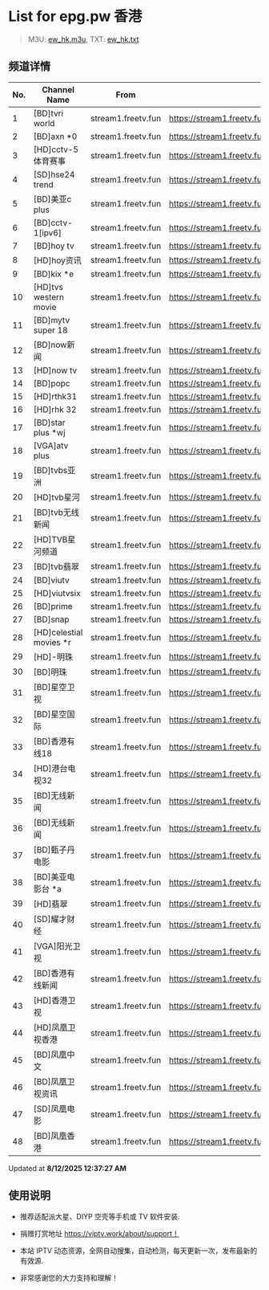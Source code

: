 # List for **epg.pw 香港**

> M3U: [ew_hk.m3u](./ew_hk.m3u ), TXT: [ew_hk.txt](./txt/ew_hk.txt )

## 频道详情

| No. | Channel Name | From | Source |
| --- | ------------ | ---- | ------ |
| 1 | [BD]tvri world | stream1.freetv.fun | <https://stream1.freetv.fun/7c6af57352a56300dd0394302b53823afb5d69c4b3a44fd4fb1eadeaa1d13b3e.m3u8> |
| 2 | [BD]axn *0 | stream1.freetv.fun | <https://stream1.freetv.fun/fa0c58dcb7b5c10c9c845073685853dddc758db3bb97e58fd552d8c176cc96de.ctv> |
| 3 | [HD]cctv-5 体育赛事 | stream1.freetv.fun | <https://stream1.freetv.fun/3619e2c5b1b9619a02f3b9d2fac488263a856a457e042324812e357bd430195d.m3u8> |
| 4 | [SD]hse24 trend | stream1.freetv.fun | <https://stream1.freetv.fun/cfb0e1d702176706da0e8d1c877f4844b5fbf27fb9a1fb8eab728a656f879061.m3u8> |
| 5 | [BD]美亚c plus | stream1.freetv.fun | <https://stream1.freetv.fun/99f3233e5bc35124a936ce032ec14fdf9c2ad50336346faaa4075affd912ca6e.m3u8> |
| 6 | [BD]cctv-1[ipv6] | stream1.freetv.fun | <https://stream1.freetv.fun/9f1b84dd3a947a7915d0bc74607ef26453ecebe1bbc5d5c0fa624007ac18b0ec.m3u8> |
| 7 | [BD]hoy tv | stream1.freetv.fun | <https://stream1.freetv.fun/fffa9b4b6a4539df195d4b8c1828935463fe5defab455f29605724faab3716f9.ctv> |
| 8 | [HD]hoy资讯 | stream1.freetv.fun | <https://stream1.freetv.fun/b24a7d739a39cf40d6bf27b97c643af4f960493a5ee642d73eaca825b40d2823.ctv> |
| 9 | [BD]kix *e | stream1.freetv.fun | <https://stream1.freetv.fun/f40119257be9af43b04f2112aeba276c49a8a47acf744e51451d34d274e4c99b.ctv> |
| 10 | [HD]tvs western movie | stream1.freetv.fun | <https://stream1.freetv.fun/0a35241f57340b522c261c98c4b5f2fb21eea1c06ed8001c1797a53a3bd3a776.m3u8> |
| 11 | [BD]mytv super 18 | stream1.freetv.fun | <https://stream1.freetv.fun/4bcea6d5b74893409ba65acadb625e533c1dacac798e0a0df7c42c68383fcb47.ctv> |
| 12 | [BD]now新闻 | stream1.freetv.fun | <https://stream1.freetv.fun/c50436b4b66ade6d8f8e2106ca97460d5686f06615911ee7b513b0f8b73f7b01.ctv> |
| 13 | [HD]now tv | stream1.freetv.fun | <https://stream1.freetv.fun/4cd8a543c1d0835627ccf93d777ff780cca99973a62985bd017521db9761ca4f.m3u8> |
| 14 | [BD]popc | stream1.freetv.fun | <https://stream1.freetv.fun/042eae6d3b9c3ec98633a99dc18b0fa634aefce6b2be2c9c4764fde0abef16e7.m3u8> |
| 15 | [HD]rthk31 | stream1.freetv.fun | <https://stream1.freetv.fun/d2d9be54e9a344d02bfd52f958931c55dedf913747bb8f038ad754c7dbad6250.m3u8> |
| 16 | [HD]rhk 32 | stream1.freetv.fun | <https://stream1.freetv.fun/291cb82ed8f9c88a1b9abeb35edb948416db46f5ec08ef0f25e95f4a927ceb37.ctv> |
| 17 | [BD]star plus *wj | stream1.freetv.fun | <https://stream1.freetv.fun/98a7a1142fa1d081d1c6bd255b57c9fd2bae1c1141229b1071848922e155c2fb.ctv> |
| 18 | [VGA]atv plus | stream1.freetv.fun | <https://stream1.freetv.fun/f349080d4631a41e91634a88cf5f68af55a85a8239f6ecd5fd5ee69f611ba075.m3u8> |
| 19 | [BD]tvbs亚洲 | stream1.freetv.fun | <https://stream1.freetv.fun/ce8e01cc845634983919a261db9d656ca889917f942f25ef8739ac2a33a07cdc.m3u8> |
| 20 | [HD]tvb星河 | stream1.freetv.fun | <https://stream1.freetv.fun/1014774338dd6fcc6e3c0358712f55964ae23ffb1c8ff3a246979c2583fadff1.ctv> |
| 21 | [BD]tvb无线新闻 | stream1.freetv.fun | <https://stream1.freetv.fun/3446ac12485b706ad8eea905873c64f76c05d094f0c7c8c739881dc0f375fa1b.ctv> |
| 22 | [HD]TVB星河频道 | stream1.freetv.fun | <https://stream1.freetv.fun/3d4d47a3a7346236e9d90046baacb4d3019b58656d80e2abd4c4b06234b2594d.m3u8> |
| 23 | [BD]tvb翡翠 | stream1.freetv.fun | <https://stream1.freetv.fun/0f0395c924dc13b6e2461a9ea78f4557372bbf3c2f7493d4ffd9181d3202f74d.ctv> |
| 24 | [BD]viutv | stream1.freetv.fun | <https://stream1.freetv.fun/566447a554a11bb540e5e37ea32162caa2959fefd3707625f70de6ac96255364.m3u8> |
| 25 | [HD]viutvsix | stream1.freetv.fun | <https://stream1.freetv.fun/1a7fde3e70bcb4a1190775d117fd0b40eb3beb97588b4db2afffb8d819b3cdec.ctv> |
| 26 | [BD]prime | stream1.freetv.fun | <https://stream1.freetv.fun/1c11185599447b07797934e6323f5ed6cea551e71803978de70464f6161fb263.m3u8> |
| 27 | [BD]snap | stream1.freetv.fun | <https://stream1.freetv.fun/1dad0882045d6c9065bc63bc343aeb79d12a7bc07104336818f2b841c1fae70b.m3u8> |
| 28 | [HD]celestial movies *r | stream1.freetv.fun | <https://stream1.freetv.fun/ea410b4a1d2b530846a24b6aaf4ce9585b303c7bc0bf5c136dde5ca678321867.ctv> |
| 29 | [HD]-明珠 | stream1.freetv.fun | <https://stream1.freetv.fun/784c09b3f4eac808ad09421e478d5258e6c341c72bf81f837bc3c3850b418914.ctv> |
| 30 | [BD]明珠 | stream1.freetv.fun | <https://stream1.freetv.fun/e56abfec74a8d135ddfc2c074a81751b6fc41d0272d5f5519c218b2e56d3265f.ctv> |
| 31 | [BD]星空卫视 | stream1.freetv.fun | <https://stream1.freetv.fun/ec98a9ccdf617ca10e287a87558d44b94346626aea3863392cc314b0fe235dfc.ctv> |
| 32 | [BD]星空国际 | stream1.freetv.fun | <https://stream1.freetv.fun/75e262d43778a32cb887d4ede15dc972143a0522e4d89a81f45b7307f6fedd61.m3u8> |
| 33 | [BD]香港有线18 | stream1.freetv.fun | <https://stream1.freetv.fun/6165212b4daaf807d5260340400124bc863a214cf6f0261366f1376046130f35.ctv> |
| 34 | [HD]港台电视32 | stream1.freetv.fun | <https://stream1.freetv.fun/83565c6d94867f316dad35ee685de5a9b658b08c4f90bcea5305e2a72c394fcf.ctv> |
| 35 | [BD]无线新闻 | stream1.freetv.fun | <https://stream1.freetv.fun/afb8519f6f276c74e63a0b8ee0454563e51a306ab426f5cff8d31283c9202743.m3u8> |
| 36 | [BD]无线新闻 | stream1.freetv.fun | <https://stream1.freetv.fun/e1197be826728274665ea76c587129b5e539d04d03e1f6ead9cf530ef31c1983.m3u8> |
| 37 | [BD]甄子丹电影 | stream1.freetv.fun | <https://stream1.freetv.fun/cb8767752dd89bb0f48050386ee81b262e6637914c9d03277397acdd791b6ad4.ctv> |
| 38 | [BD]美亚电影台 *a | stream1.freetv.fun | <https://stream1.freetv.fun/4cb55d1a0cd0148ed2aa550000fb523f7af41914d46d291e30b476acfb6c6d64.m3u8> |
| 39 | [HD]翡翠 | stream1.freetv.fun | <https://stream1.freetv.fun/2d6d5de01dfd6fdcaaf4fe4b5ab0188eb1849a91fee22cc73276e6737ce055a8.m3u8> |
| 40 | [SD]耀才财经 | stream1.freetv.fun | <https://stream1.freetv.fun/9372d5d53589816008f331a4592de1cdf0e5eb37cd47a052d60a74be9041e816.m3u8> |
| 41 | [VGA]阳光卫视 | stream1.freetv.fun | <https://stream1.freetv.fun/5b81ab36a237c87b361817259db04b2a8d645fb46e2a264169ba93dce7486424.m3u8> |
| 42 | [BD]香港有线新闻 | stream1.freetv.fun | <https://stream1.freetv.fun/becf9a78d5be5a31016da97c31df2b591a47ce1cfe0add948357afdce3d6ec31.ctv> |
| 43 | [HD]香港卫视 | stream1.freetv.fun | <https://stream1.freetv.fun/6130c4439e91813125415b749209467f8da4f3d09d09ac80d7848321fc5e709e.m3u8> |
| 44 | [HD]凤凰卫视香港 | stream1.freetv.fun | <https://stream1.freetv.fun/b9f0de655b9503e058eee63c9df9f1520f0e95826667d01742f6e7a91d33d39f.m3u8> |
| 45 | [BD]凤凰中文 | stream1.freetv.fun | <https://stream1.freetv.fun/a3cfcb6f4429baaa2f182afaf1ab55003d71ca680ca0afd61968d36b33f26f03.ctv> |
| 46 | [BD]凤凰卫视资讯 | stream1.freetv.fun | <https://stream1.freetv.fun/87e19f1c2ea4c98b600a729e1dc4968f992ee91c2eb81cc59a928a7e23eaa44c.ctv> |
| 47 | [SD]凤凰电影 | stream1.freetv.fun | <https://stream1.freetv.fun/75cf3fd3b2e39cb22ee433381aeafdfabd12682b75b524b21992dc0b7284fcaa.m3u8> |
| 48 | [BD]凤凰香港 | stream1.freetv.fun | <https://stream1.freetv.fun/1d0cd71c154df6f70ed3dbf11b59922a12c9ad1ec4f8f1913fdcc17065a24041.ctv> |

Updated at **8/12/2025 12:37:27 AM**

## 使用说明

- 推荐适配派大星、DIYP 空壳等手机或 TV 软件安装.

- 捐赠打赏地址 <https://viptv.work/about/support！>

- 本站 IPTV 动态资源，全网自动搜集，自动检测，每天更新一次，发布最新的有效源.

- 非常感谢您的大力支持和理解！
